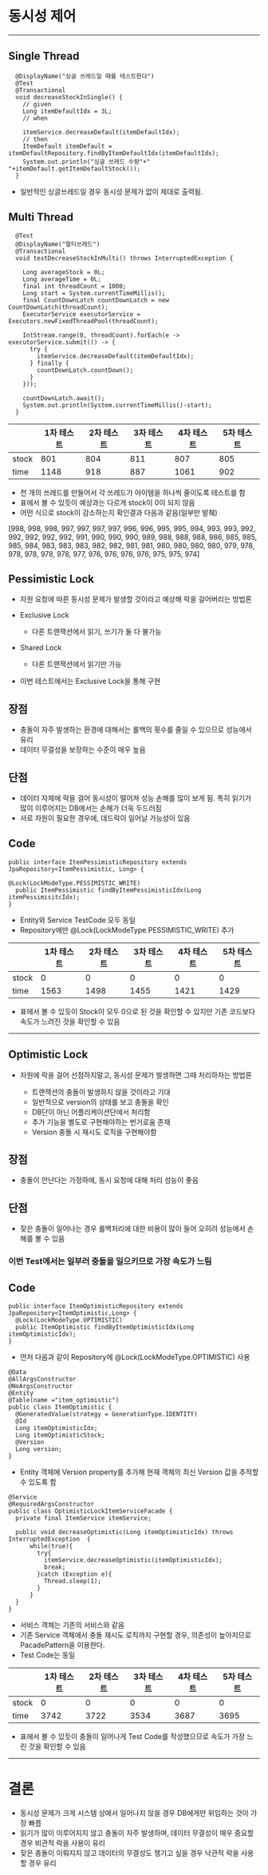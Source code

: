 # 동시성 제어
---

## Single Thread
```
  @DisplayName("싱글 쓰레드일 때를 테스트한다")
  @Test
  @Transactional
  void decreaseStockInSingle() {
    // given
    Long itemDefaultIdx = 3L;
    // when

    itemService.decreaseDefault(itemDefaultIdx);
    // then
    ItemDefault itemDefault = itemDefaultRepository.findByItemDefaultIdx(itemDefaultIdx);
    System.out.println("싱글 쓰레드 수량"+" "+itemDefault.getItemDefaultStock());
  }
```

- 일반적인 싱글쓰레드일 경우 동시성 문제가 없이 제대로 출력됨.


## Multi Thread
```
  @Test
  @DisplayName("멀티쓰레드")
  @Transactional
  void testDecreaseStockInMulti() throws InterruptedException {
 
    Long averageStock = 0L;
    Long averageTime = 0L;
    final int threadCount = 1000;
    Long start = System.currentTimeMillis();
    final CountDownLatch countDownLatch = new CountDownLatch(threadCount);
    ExecutorService executorService = Executors.newFixedThreadPool(threadCount);
 
    IntStream.range(0, threadCount).forEach(e -> executorService.submit(() -> {
      try {
        itemService.decreaseDefault(itemDefaultIdx);
      } finally {
        countDownLatch.countDown();
      }
    }));

    countDownLatch.await();
    System.out.println(System.currentTimeMillis()-start);
  }
```
||1차 테스트|2차 테스트|3차 테스트|4차 테스트| 5차 테스트|
|---|---|---|---|---|---|
|stock|801|804|811|807|805|
|time|1148|918|887|1061|902| 

- 천 개의 쓰레드를 만들어서 각 쓰레드가 아이템을 하나씩 줄이도록 테스트를 함
- 표에서 볼 수 있듯이 예상과는 다르게 stock이 0이 되지 않음
 - 어떤 식으로 stock이 감소하는지 확인결과 다음과 같음(일부만 발췌)

 [998, 998, 998, 997, 997, 997, 997, 996, 996, 995, 995, 994, 993, 993, 992, 992, 992, 992, 992, 991, 990, 990, 990, 989, 988, 988, 988, 986, 985, 985, 985, 984, 983, 983, 983, 982, 982, 981, 981, 980, 980, 980, 980, 979, 978, 978, 978, 978, 978, 977, 976, 976, 976, 976, 975, 975, 974] 

 ## Pessimistic Lock
 - 자원 요청에 따른 동시성 문제가 발생할 것이라고 예상해 락을 걸어버리는 방법론
- Exclusive Lock
  - 다른 트랜잭션에서 읽기, 쓰기가 둘 다 불가능
- Shared Lock
    - 다른 트랜잭션에서 읽기만 가능

- 이번 테스트에서는 Exclusive Lock을 통해 구현

## 장점
- 충돌이 자주 발생하는 환경에 대해서는 롤백의 횟수를 줄일 수 있으므로 성능에서 유리
- 데이터 무결성을 보장하는 수준이 매우 높음

## 단점
- 데이터 자체에 락을 걸어 동시성이 떨어져 성능 손해를 많이 보게 됨. 특히 읽기가 많이 이루어지는 DB에서는 손해가 더욱 두드러짐
- 서로 자원이 필요한 경우에, 데드락이 일어날 가능성이 있음

## Code
```
public interface ItemPessimisticRepository extends JpaRepository<ItemPessimistic, Long> {

@Lock(LockModeType.PESSIMISTIC_WRITE)
  public ItemPessimistic findByItemPessimisticIdx(Long itemPessimisitcIdx);
}
```
- Entity와 Service TestCode 모두 동일
- Repository에만 @Lock(LockModeType.PESSIMISTIC_WRITE) 추가

||1차 테스트|2차 테스트|3차 테스트|4차 테스트| 5차 테스트|
|---|---|---|---|---|---|
|stock|0|0|0|0|0|
|time|1563|1498|1455|1421|1429|

- 표에서 볼 수 있듯이 Stock이 모두 0으로 된 것을 확인할 수 있지만 기존 코드보다 속도가 느려진 것을 확인할 수 있음
---



## Optimistic Lock

- 자원에 락을 걸어 선점하지말고, 동시성 문제가 발생하면 그때 처리하자는 방법론

    - 트랜잭션의 충돌이 발생하지 않을 것이라고 기대
    - 일반적으로 version의 상태를 보고 충돌을 확인
    - DB단이 아닌 어플리케이션단에서 처리함
    - 추가 기능을 별도로 구현해야하는 번거로움 존재
    - Version 충돌 시 재시도 로직을 구현해야함

## 장점
- 충돌이 안난다는 가정하에, 동시 요청에 대해 처리 성능이 좋음

## 단점 
- 잦은 충돌이 일어나는 경우 롤백처리에 대한 비용이 많이 들어 오히려 성능에서 손해를 볼 수 있음

### 이번 Test에서는 일부러 충돌을 일으키므로 가장 속도가 느림

## Code

```
public interface ItemOptimisticRepository extends JpaRepository<ItemOptimistic,Long> {
  @Lock(LockModeType.OPTIMISTIC)
  public ItemOptimistic findByItemOptimisticIdx(Long itemOptimisticIdx);
}
```
- 먼저 다음과 같이 Repository에 @Lock(LockModeType.OPTIMISTIC) 사용

```
@Data
@AllArgsConstructor
@NoArgsConstructor
@Entity
@Table(name ="item_optimistic")
public class ItemOptimistic {
  @GeneratedValue(strategy = GenerationType.IDENTITY)
  @Id
  Long itemOptimisticIdx;
  Long itemOptimisticStock;
  @Version
  Long version;
}
```
- Entity 객체에 Version property를 추가해 현재 객체의 최신 Version 값을 추적할 수 있도록 함

```
@Service
@RequiredArgsConstructor
public class OptimisticLockItemServiceFacade {
  private final ItemService itemService;

  public void decreaseOptimistic(Long itemOptimisticIdx) throws InterruptedException  {
      while(true){
        try{
          itemService.decreaseOptimistic(itemOptimisticIdx);
          break;
        }catch (Exception e){
          Thread.sleep(1);
        }
      }
  }
}
```

- 서비스 객체는 기존의 서비스와 같음
- 기존 Service 객체에서 충돌 재시도 로직까지 구현할 경우, 의존성이 높아지므로 PacadePattern을 이용한다.
- Test Code는 동일

||1차 테스트|2차 테스트|3차 테스트|4차 테스트| 5차 테스트|
|---|---|---|---|---|---|
|stock|0|0|0|0|0|
|time|3742|3722|3534|3687|3695|

- 표에서 볼 수 있듯이 충돌이 일어나게 Test Code를 작성했으므로 속도가 가장 느린 것을 확인할 수 있음
---
# 결론
- 동시성 문제가 크게 시스템 상에서 일어나지 않을 경우 DB에게만 위임하는 것이 가장 빠름
- 읽기가 많이 이루어지지 않고 충돌이 자주 발생하며, 데이터 무결성이 매우 중요할 경우 비관적 락을 사용이 유리
- 잦은 충돌이 이뤄지지 않고 데이터의 무결성도 챙기고 싶을 경우 낙관적 락을 사용할 경우 유리